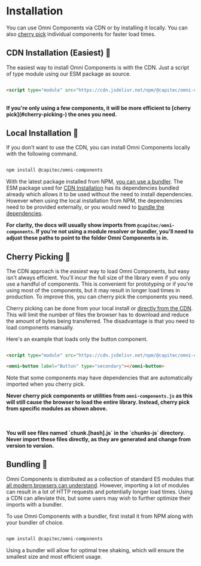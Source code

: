 # Installation

You can use Omni Components via CDN or by installing it locally. You can also [cherry pick](#cherry-picking-) individual components for faster load times.


## CDN Installation (Easiest) 📡

The easiest way to install Omni Components is with the CDN. Just a script of type module using our ESM package as source.


```html

<script type="module" src="https://cdn.jsdelivr.net/npm/@capitec/omni-components@esm/dist/omni-components.js" ></script>
```


<br/>
<strong> If you're only using a few components, it will be more efficient to [cherry pick](#cherry-picking-) the ones you need. </strong>

## Local Installation 💾

If you don't want to use the CDN, you can install Omni Components locally with the following command.


```bash

npm install @capitec/omni-components
```


With the latest package installed from NPM, [you can use a bundler](#bundling-). 
The ESM package used for [CDN Installation](#cdn-installation-(easiest)) has its dependencies bundled already which allows it to be used without the need to install dependencies.
However when using the local installation from NPM, the dependencies need to be provided externally, or you would need to [bundle the dependencies](#bundling-).

<strong> For clarity, the docs will usually show imports from `@capitec/omni-components`. If you're not using a module resolver or bundler, you'll need to adjust these paths to point to the folder Omni Components is in. </strong>


## Cherry Picking 🍒

The CDN approach is the _easiest_ way to load Omni Components, but easy isn't always efficient. You'll incur the full size of the library even if you only use a handful of components. This is convenient for prototyping or if you're using most of the components, but it may result in longer load times in production. To improve this, you can cherry pick the components you need.

Cherry picking can be done from your local install or [directly from the CDN](https://cdn.jsdelivr.net/npm/@capitec/omni-components@esm/). This will limit the number of files the browser has to download and reduce the amount of bytes being transferred. The disadvantage is that you need to load components manually.

Here's an example that loads only the button component.


```html

<script type="module" src="https://cdn.jsdelivr.net/npm/@capitec/omni-components@esm/dist/button/Button.js" ></script>

<omni-button label="Button" type="secondary"></omni-button>
```


Note that some components may have dependencies that are automatically imported when you cherry pick.

<strong>Never cherry pick components or utilities from `omni-components.js` as this will still cause the browser to load the entire library. Instead, cherry pick from specific modules as shown above.</strong>

<br/>
<br/>
<strong> You will see files named `chunk.[hash].js` in the `chunks-js` directory. Never import these files directly, as they are generated and change from version to version. </strong>

## Bundling 💼

Omni Components is distributed as a collection of standard ES modules that [all modern browsers can understand](https://caniuse.com/es6-module). However, importing a lot of modules can result in a lot of HTTP requests and potentially longer load times. Using a CDN can alleviate this, but some users may wish to further optimize their imports with a bundler.

To use Omni Components with a bundler, first install it from NPM along with your bundler of choice.


```bash

npm install @capitec/omni-components
```


Using a bundler will allow for optimal tree shaking, which will ensure the smallest size and most efficient usage.

<!-- TODO: Add links to template repositories here with example bundling -->
